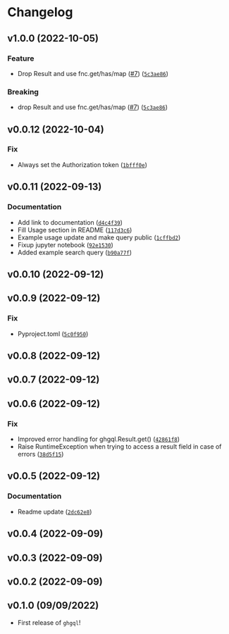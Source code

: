 # Changelog

<!--next-version-placeholder-->

## v1.0.0 (2022-10-05)
### Feature
* Drop Result and use fnc.get/has/map ([#7](https://github.com/kwk/ghgql/issues/7)) ([`5c3ae86`](https://github.com/kwk/ghgql/commit/5c3ae8659cdc6d2ed48a099928af847e2df3bea0))

### Breaking
* drop Result and use fnc.get/has/map ([#7](https://github.com/kwk/ghgql/issues/7)) ([`5c3ae86`](https://github.com/kwk/ghgql/commit/5c3ae8659cdc6d2ed48a099928af847e2df3bea0))

## v0.0.12 (2022-10-04)
### Fix
* Always set the Authorization token ([`1bfff0e`](https://github.com/kwk/ghgql/commit/1bfff0e794495a75a42e91dde73ed3c37b335b52))

## v0.0.11 (2022-09-13)
### Documentation
* Add link to documentation ([`d4c4f39`](https://github.com/kwk/ghgql/commit/d4c4f392af1dbb8789ff09025f7974fdfacb9d10))
* Fill Usage section in README ([`117d3c6`](https://github.com/kwk/ghgql/commit/117d3c6572bcb6c2fc5f8ea0d0b9d7bbb17748db))
* Example usage update and make query public ([`1cffbd2`](https://github.com/kwk/ghgql/commit/1cffbd29df5592fbd54150cfe5781051920f7209))
* Fixup jupyter notebook ([`92e1530`](https://github.com/kwk/ghgql/commit/92e1530169423510ee69253a3d6c4fe6e65f4715))
* Added example search query ([`b90a77f`](https://github.com/kwk/ghgql/commit/b90a77fc891b4a79d8d18b0479039852e2bc08c0))

## v0.0.10 (2022-09-12)


## v0.0.9 (2022-09-12)
### Fix
* Pyproject.toml ([`5c0f950`](https://github.com/kwk/ghgql/commit/5c0f95093b9cc89ade63a354ceaf83ffaa4049d9))

## v0.0.8 (2022-09-12)


## v0.0.7 (2022-09-12)


## v0.0.6 (2022-09-12)
### Fix
* Improved error handling for ghgql.Result.get() ([`42861f8`](https://github.com/kwk/ghgql/commit/42861f8c404e1287a2745ff61ade5bf7832d3192))
* Raise RuntimeException when trying to access a result field in case of errors ([`38d5f15`](https://github.com/kwk/ghgql/commit/38d5f1552ba4427909269d840da86b4a2a561dc4))

## v0.0.5 (2022-09-12)
### Documentation
* Readme update ([`2dc62e8`](https://github.com/kwk/ghgql/commit/2dc62e8782943a5bc070af697b3d9f7496822baa))

## v0.0.4 (2022-09-09)


## v0.0.3 (2022-09-09)


## v0.0.2 (2022-09-09)


## v0.1.0 (09/09/2022)

- First release of `ghgql`!